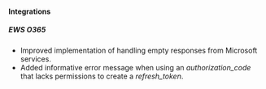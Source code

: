 
#### Integrations
##### EWS O365
- Improved implementation of handling empty responses from Microsoft services.
- Added informative error message when using an *authorization_code* that lacks permissions to create a *refresh_token*. 
